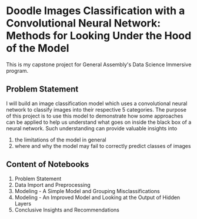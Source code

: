 # Doodle Images Classification with a Convolutional Neural Network: Methods for Looking Under the Hood of the Model 

This is my capstone project for General Assembly's Data Science Immersive program. 


## Problem Statement

I will build an image classification model which uses a convolutional neural network to classify images into their respective 5 categories. The purpose of this project is to use this model to demonstrate how some approaches can be applied to help us understand what goes on inside the black box of a neural network. Such understanding can provide valuable insights into
1. the limitations of the model in general
2. where and why the model may fail to correctly predict classes of images



## Content of Notebooks
1. Problem Statement
2. Data Import and Preprocessing
3. Modeling - A Simple Model and Grouping Misclassifications
4. Modeling - An Improved Model and Looking at the Output of Hidden Layers 
5. Conclusive Insights and Recommendations

